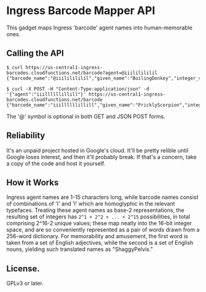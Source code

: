 # Ingress Barcode Mapper API

This gadget maps Ingress 'barcode' agent names into human-memorable ones.

## Calling the API

```
$ curl https://us-central1-ingress-barcodes.cloudfunctions.net/barcode?agent=@iiililililil
{"barcode_name":"@iiililililil","given_name":"BoilingDonkey","integer_value":4435}

$ curl -X POST -H "Content-Type:application/json" -d '{"agent":"iiillllllillill"}' https://us-central1-ingress-barcodes.cloudfunctions.net/barcode
{"barcode_name":"iiillllllillill","given_name":"PricklyScorpion","integer_value":36825}
```

The '@' symbol is optional in both GET and JSON POST forms.

## Reliability

It's an unpaid project hosted in Google's cloud.  It'll be pretty relible
until Google loses interest, and then it'll probably break.  If that's a
concern, take a copy of the code and host it yourself.

## How it Works

Ingress agent names are 1-15 characters long, while barcode names consist of
combinations of 'I' and 'l' which are homoglyphic in the relevant typefaces.
Treating these agent names as base-2 representations, the resulting set of
integers has `2^1 + 2^2 + ... + 2^15` possibilities, in total comprising
2^16-2 unique values; these map neatly into the 16-bit integer space, and are
so conveniently represented as a pair of words drawn from a 256-word
dictionary.  For memorability and amusement, the first word is taken from a
set of English adjectives, while the second is a set of English nouns,
yielding such translated names as "ShaggyPelvis."

## License.

GPLv3 or later.


